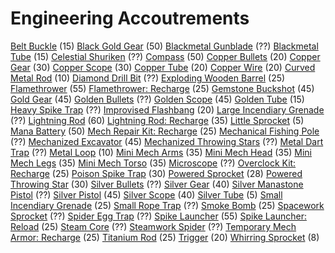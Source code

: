 <!-- TITLE: Engineering -->
<!-- SUBTITLE: Gadgets for those who like to tinker -->

# Engineering Accoutrements

[Belt Buckle](belt-buckle) (15)
[Black Gold Gear](black-gold-gear) (50)
[Blackmetal Gunblade](blackmetal-gunblade) (??)
[Blackmetal Tube](blackmetal-tube) (15)
[Celestial Shuriken](celestial-shuriken) (??)
[Compass](compass) (50)
[Copper Bullets](copper-bullet) (20)
[Copper Gear](copper-gear) (30)
[Copper Scope](copper-scope) (30)
[Copper Tube](copper-tube) (20)
[Copper Wire](copper-wire) (20)
[Curved Metal Rod](curved-metal-rod) (10)
[Diamond Drill Bit](diamond-drill-bit) (??)
[Exploding Wooden Barrel](exploding-wooden-barrel) (25)
[Flamethrower](flamethrower) (55)
[Flamethrower: Recharge](flamethrower-recharge) (25)
[Gemstone Buckshot](gemstone-buckshot) (45)
[Gold Gear](gold-gear) (45)
[Golden Bullets](golden-bullet) (??)
[Golden Scope](golden-scope) (45)
[Golden Tube](golden-tube) (15)
[Heavy Spike Trap](heavy-spike-trap) (??)
[Improvised Flashbang](improvised-flashbang) (20)
[Large Incendiary Grenade](large-incendiary-grenade) (??)
[Lightning Rod](lightning-rod) (60)
[Lightning Rod: Recharge](lightning-rod-recharge) (35)
[Little Sprocket](little-sprocket) (5)
[Mana Battery](mana-battery) (50)
[Mech Repair Kit: Recharge](mech-repair-kit-recharge) (25)
[Mechanical Fishing Pole](mechanical-fishing-pole) (??)
[Mechanized Excavator](mechanized-excavator) (45)
[Mechanized Throwing Stars](mechanized-throwing-star) (??)
[Metal Dart Trap](metal-dart-trap) (??)
[Metal Loop](metal-loop) (10)
[Mini Mech Arms](mini-mech-arms) (35)
[Mini Mech Head](mini-mech-head) (35)
[Mini Mech Legs](mini-mech-legs) (35)
[Mini Mech Torso](mini-mech-torso) (35)
[Microscope](microscope) (??)
[Overclock Kit: Recharge](overclock-kit-recharge) (25)
[Poison Spike Trap](poison-spike-trap) (30)
[Powered Sprocket](powered-sprocket) (28)
[Powered Throwing Star](powered-throwing-star) (30)
[Silver Bullets](silver-bullet) (??)
[Silver Gear](silver-gear) (40)
[Silver Manastone Pistol](silver-manastone-pistol) (??)
[Silver Pistol](silver-pistol) (45)
[Silver Scope](silver-scope) (40)
[Silver Tube](silver-tube) (5)
[Small Incendiary Grenade](small-incendiary-grenade) (25)
[Small Rope Trap](small-rope-trap) (??)
[Smoke Bomb](smoke-bomb) (25)
[Spacework Sprocket](spacework-sprocket) (??)
[Spider Egg Trap](spider-egg-trap) (??)
[Spike Launcher](spike-launcher) (55)
[Spike Launcher: Reload](spike-launcher-reload) (25)
[Steam Core](steam-core) (??)
[Steamwork Spider](steamwork-spider) (??)
[Temporary Mech Armor: Recharge](temporary-mech-armor-recharge) (25)
[Titanium Rod](titanium-rod) (25)
[Trigger](trigger) (20)
[Whirring Sprocket](whirring-sprocket) (8)